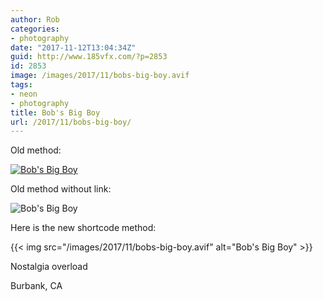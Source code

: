 ```yaml
---
author: Rob
categories:
- photography
date: "2017-11-12T13:04:34Z"
guid: http://www.185vfx.com/?p=2853
id: 2853
image: /images/2017/11/bobs-big-boy.avif
tags:
- neon
- photography
title: Bob's Big Boy
url: /2017/11/bobs-big-boy/
---
```


Old method: 

[![Bob's Big Boy](/images/2017/11/bobs-big-boy.avif)](/images/2017/11/bobs-big-boy.avif)

Old method without link:

![Bob's Big Boy](/images/2017/11/bobs-big-boy.avif "Bob's Big Boy")

Here is the new shortcode method:

{{< img src="/images/2017/11/bobs-big-boy.avif" alt="Bob's Big Boy" >}}

Nostalgia overload

Burbank, CA